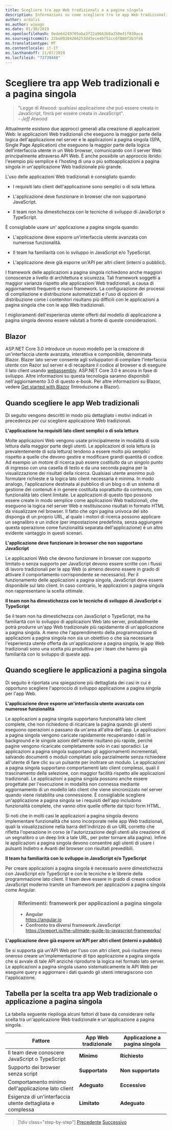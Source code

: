 ```yaml
---
title: Scegliere tra app Web tradizionali e a pagina singola
description: Informazioni su come scegliere tra le app Web tradizionali e a pagina singola (SPAs) durante la compilazione di applicazioni Web.
author: ardalis
ms.author: wiwagn
ms.date: 01/30/2019
ms.openlocfilehash: 9ede64249705aba3f22a9663b8a258e41f030aca
ms.sourcegitcommit: 22be09204266253d45ece46f51cc6f080f2b3fd6
ms.translationtype: MT
ms.contentlocale: it-IT
ms.lasthandoff: 11/07/2019
ms.locfileid: "73739448"
---
```

# <a name="choose-between-traditional-web-apps-and-single-page-apps-spas"></a>Scegliere tra app Web tradizionali e a pagina singola

> "Legge di Atwood: qualsiasi applicazione che può essere creata in JavaScript, finirà per essere creata in JavaScript".  
> _\- Jeff Atwood_

Attualmente esistono due approcci generali alla creazione di applicazioni Web: le applicazioni Web tradizionali che eseguono la maggior parte della logica dell'applicazione nel server e le applicazioni a pagina singola (SPA, Single Page Application) che eseguono la maggior parte della logica dell'interfaccia utente in un Web browser, comunicando con il server Web principalmente attraverso API Web. È anche possibile un approccio ibrido: l'esempio più semplice è l'hosting di una o più sottoapplicazioni a pagina singola in un'applicazione Web tradizionale più grande.

L'uso delle applicazioni Web tradizionali è consigliato quando:

- I requisiti lato client dell'applicazione sono semplici o di sola lettura.

- L'applicazione deve funzionare in browser che non supportano JavaScript.

- Il team non ha dimestichezza con le tecniche di sviluppo di JavaScript o TypeScript.

È consigliabile usare un' applicazione a pagina singola quando:

- L'applicazione deve esporre un'interfaccia utente avanzata con numerose funzionalità.

- Il team ha familiarità con lo sviluppo in JavaScript e/o TypeScript.

- L'applicazione deve già esporre un'API per altri client (interni o pubblici).

I framework delle applicazioni a pagina singola richiedono anche maggiori conoscenze a livello di architettura e sicurezza. Tali framework soggetti a maggior varianza rispetto alle applicazioni Web tradizionali, a causa di aggiornamenti frequenti e nuovi framework. La configurazione dei processi di compilazione e distribuzione automatizzati e l'uso di opzioni di distribuzione come i contenitori risultano più difficili con le applicazioni a pagina singola che con le app Web tradizionali.

I miglioramenti dell'esperienza utente offerti dal modello di applicazione a pagina singola devono essere valutati a fronte di queste considerazioni.

## <a name="blazor"></a>Blazor

ASP.NET Core 3.0 introduce un nuovo modello per la creazione di un'interfaccia utente avanzata, interattiva e componibile, denominata Blazor. Blazer lato server consente agli sviluppatori di compilare l'interfaccia utente con Razor sul server e di recapitare il codice al browser e di eseguire il lato client usando [webassembly](https://webassembly.org/). ASP.NET Core 3.0 è ancora in fase di sviluppo. Altre informazioni su questa tecnologia saranno disponibili nell'aggiornamento 3.0 di questo e-book. Per altre informazioni su Blazor, vedere [Get started with Blazor](https://blazor.net/docs/get-started.html) (Introduzione a Blazor).

## <a name="when-to-choose-traditional-web-apps"></a>Quando scegliere le app Web tradizionali

Di seguito vengono descritti in modo più dettagliato i motivi indicati in precedenza per cui scegliere applicazione Web tradizionali.

**L'applicazione ha requisiti lato client semplici o di sola lettura**

Molte applicazioni Web vengono usate principalmente in modalità di sola lettura dalla maggior parte degli utenti. Le applicazioni di sola lettura (o prevalentemente di sola lettura) tendono a essere molto più semplici rispetto a quelle che devono gestire e modificare grandi quantità di codice. Ad esempio un motore di ricerca può essere costituito da un singolo punto di ingresso con una casella di testo e da una seconda pagina per la visualizzazione dei risultati della ricerca. Qualsiasi utente anonimo può formulare richieste e la logica lato client necessaria è minima. In modo analogo, l'applicazione destinata al pubblico di un blog o di un sistema di gestione dei contenuti è in genere costituita soprattutto da contenuto, con funzionalità lato client limitate. Le applicazioni di questo tipo possono essere create in modo semplice come applicazioni Web tradizionali, che eseguono la logica nel server Web e restituiscono risultati in formato HTML da visualizzare nel browser. Il fatto che ogni pagina univoca del sito disponga di un proprio URL, al quale i motori di ricerca possono applicare un segnalibro e un indice (per impostazione predefinita, senza aggiungere questa operazione come funzionalità separata dell'applicazione) è un altro evidente vantaggio in questi scenari.

**L'applicazione deve funzionare in browser che non supportano JavaScript**

Le applicazioni Web che devono funzionare in browser con supporto limitato o senza supporto per JavaScript devono essere scritte con i flussi di lavoro tradizionali per le app Web (o almeno devono essere in grado di attivare il comportamento corrispondente se necessario). Per il funzionamento delle applicazioni a pagina singola, JavaScript deve essere disponibile sul lato client. In caso contrario, le applicazioni a pagina singola non rappresentano la scelta ottimale.

**Il team non ha dimestichezza con le tecniche di sviluppo di JavaScript o TypeScript**

Se il team non ha dimestichezza con JavaScript o TypeScript, ma ha familiarità con lo sviluppo di applicazioni Web lato server, probabilmente potrà produrre un'app Web tradizionale più rapidamente di un'applicazione a pagina singola. A meno che l'apprendimento della programmazione di applicazioni a pagina singola non sia un obiettivo o che sia necessaria l'esperienza utente offerta da un'applicazione a pagina singola, le app Web tradizionali sono una scelta più produttiva per i team che hanno già familiarità con lo sviluppo di queste app.

## <a name="when-to-choose-spas"></a>Quando scegliere le applicazioni a pagina singola

Di seguito è riportata una spiegazione più dettagliata dei casi in cui è opportuno scegliere l'approccio di sviluppo applicazione a pagina singola per l'app Web.

**L'applicazione deve esporre un'interfaccia utente avanzata con numerose funzionalità**

Le applicazioni a pagina singola supportano funzionalità lato client complete, che non richiedono di ricaricare la pagina quando gli utenti eseguono operazioni o passano da un'area all'altra dell'app. Le applicazioni a pagina singola vengono caricate rapidamente recuperando i dati in background e le singole azioni dell'utente risultano più rapide, perché pagine vengono ricaricate completamente solo in casi sporadici. Le applicazioni a pagina singola supportano gli aggiornamenti incrementali, salvando documenti o moduli completati solo parzialmente senza richiedere all'utente di fare clic su un pulsante per inoltrare un modulo. Le applicazioni a pagina singola supportano comportamenti lato client complessi, quali il trascinamento della selezione, con maggior facilità rispetto alle applicazioni tradizionali. Le applicazioni a pagina singola possono anche essere progettate per l'esecuzione in modalità non connessa mediante aggiornamento di un modello lato client che viene sincronizzato nel server quando viene ristabilita una connessione. È consigliabile scegliere un'applicazione a pagina singola se i requisiti dell'app includono funzionalità complete, che vanno oltre quelle offerte dai tipici form HTML.

Si noti che in molti casi le applicazioni a pagina singola devono implementare funzionalità che sono incorporate nelle app Web tradizionali, quali la visualizzazione nella barra dell'indirizzo di un URL corretto che rifletta l'operazione in corso (e l'autorizzazione degli utenti alla creazione di un segnalibro o un deep link a tale URL, per poter tornare alla pagina). Infine le applicazioni a pagina singola devono consentire agli utenti di usare i pulsanti Indietro e Avanti del browser con risultati prevedibili.

**Il team ha familiarità con lo sviluppo in JavaScript e/o TypeScript**

Per creare applicazioni a pagina singola è necessario avere dimestichezza con JavaScript e/o TypeScript e con le tecniche e le librerie della programmazione lato client. Il team deve essere in grado di creare codice JavaScript moderno tramite un framework per applicazioni a pagina singola come Angular.

> ### <a name="references--spa-frameworks"></a>Riferimenti: framework per applicazioni a pagina singola
>
> - **Angular**  
>   <https://angular.io>
> - **Confronto tra diversi framework JavaScript**  
>   <https://jsreport.io/the-ultimate-guide-to-javascript-frameworks/>

**L'applicazione deve già esporre un'API per altri client (interni o pubblici)**

Se si supporta già un'API Web per l'uso con altri client, può risultare meno oneroso creare un'implementazione di tipo applicazione a pagina singola che si avvale di tale API anziché riprodurre la logica nel formato lato server. Le applicazioni a pagina singola usano sistematicamente le API Web per eseguire query e aggiornare i dati quando gli utenti interagiscono con l'applicazione.

## <a name="decision-table--traditional-web-or-spa"></a>Tabella per la scelta tra app Web tradizionale o applicazione a pagina singola

La tabella seguente riepiloga alcuni fattori di base da considerare nella scelta tra un'applicazione Web tradizionale e un'applicazione a pagina singola.

| **Fattore**                                           | **App Web tradizionale** | **Applicazione a pagina singola** |
| ---------------------------------------------------- | ----------------------- | --------------------------- |
| Il team deve conoscere JavaScript o TypeScript | **Minimo**             | **Richiesto**                |
| Supporto dei browser senza script                   | **Supportato**           | **Non supportato**           |
| Comportamento minimo dell'applicazione lato client             | **Adeguato**         | **Eccessivo**                |
| Esigenza di un'interfaccia utente dettagliata e complessa            | **Limitato**             | **Adeguato**             |

>[!div class="step-by-step"]
>[Precedente](modern-web-applications-characteristics.md)
>[Successivo](architectural-principles.md)
